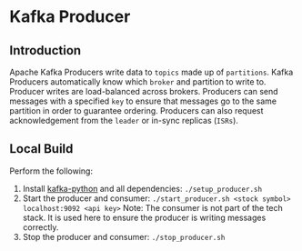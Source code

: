 # Kafka Producer

## Introduction

Apache Kafka Producers write data to `topics` made up of `partitions`. Kafka Producers automatically know which `broker` and partition to write to. Producer writes are load-balanced across brokers. Producers can send messages with a specified `key` to ensure that messages go to the same partition in order to guarantee ordering. Producers can also request acknowledgement from the `leader` or in-sync replicas (`ISRs`).

## Local Build

Perform the following:
1. Install [kafka-python](https://github.com/dpkp/kafka-python) and all dependencies: `./setup_producer.sh`
2. Start the producer and consumer: `./start_producer.sh <stock symbol> localhost:9092 <api key>`
Note: The consumer is not part of the tech stack. It is used here to ensure the producer is writing messages correctly.
3. Stop the producer and consumer: `./stop_producer.sh`